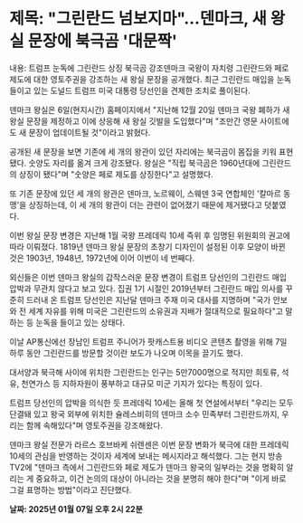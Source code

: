 # **제목: "그린란드 넘보지마"…덴마크, 새 왕실 문장에 북극곰 '대문짝'**

  내용: 트럼프 눈독에 그린란드 상징 북극곰 강조덴마크 국왕이 자치령 그린란드와 페로제도에 대한 영토주권을 강조하는 새 왕실 문장을 공개했다. 최근 그린란드 매입을 눈독 들이고 있는 도널드 트럼프 미국 대통령 당선인을 견제한 조치로 풀이된다.

덴마크 왕실은 6일(현지시간) 홈페이지에서 "지난해 12월 20일 덴마크 국왕 폐하가 새 왕실 문장을 제정하고 이에 상응해 새 왕실 깃발을 도입했다"며 "조만간 영문 사이트에도 새 문장이 업데이트될 것"이라고 밝혔다.

공개된 새 문장을 보면 기존에 세 개의 왕관이 있던 자리에는 북극곰이 몸집을 키워 표현됐다. 숫양도 자리를 옮겨 크게 강조됐다. 왕실은 "직립 북극곰은 1960년대에 그린란드의 상징이 됐다"며 "숫양은 페로 제도를 상징한다"고 설명했다.

또 기존 문장에 있던 세 개의 왕관은 덴마크, 노르웨이, 스웨덴 3국 연합체인 '칼마르 동맹'을 상징하는데, 이 세 개의 왕관이 더는 관련이 없어졌기 때문에 제거됐다고 덧붙였다.

이번 왕실 문장 변경은 지난해 1월 국왕 프레데릭 10세 즉위 후 임명된 위원회의 권고에 따라 이뤄졌다. 1819년 덴마크 왕실 문장의 초창기 디자인이 설정된 이후 모양이 바뀐 것은 1903년, 1948년, 1972년에 이어 이번이 네 번째다.

외신들은 이번 덴마크 왕실의 갑작스러운 문장 변경이 트럼프 당선인의 그린란드 매입 압박과 무관치 않다고 보고 있다. 집권 1기 시절인 2019년부터 그린란드 매입 의사를 꾸준히 드러내 온 트럼프 당선인은 지난달 덴마크 주재 미국 대사를 지명하며 "국가 안보와 전 세계 자유를 위해 미국은 그린란드의 소유권과 지배가 절대적으로 필요하다"고 말하는 등 눈독을 들이고 있는 상태다.

이날 AP통신에선 장남인 트럼프 주니어가 팟캐스트용 비디오 콘텐츠 촬영을 위해 7일 하루 동안 그린란드를 방문할 것이란 보도가 나오며 이목을 끌기도 했다.

대서양과 북극해 사이에 위치한 그린란드는 인구는 5만7000명으로 적지만 희토류, 석유, 천연가스 등 지하자원이 풍부하고 대규모 미군 기지가 있다는 특징이 있다.

트럼프 당선인의 압박을 의식한 듯 프레데릭 10세는 올해 첫 연설에서부터 "우리는 모두 단결돼 있고 왕국 외부에 위치한 슐레스비히의 덴마크 소수 민족부터 그린란드까지, 우리는 함께 속해있다"며 영토주권을 강조해왔다.

덴마크 왕실 전문가 라르스 호브바케 쉬렌센은 이번 문장 변화가 북극에 대한 프레데릭 10세의 관심을 반영하는 것이자 세계에 보내는 메시지라고 해석했다. 그는 현지 방송 TV2에 "덴마크 측에서 그린란드와 페로 제도가 덴마크 왕국의 일부라는 것을 명확히 알리는 게 중요하고, 이건 논의의 대상이 아니라는 것을 분명히 해야 한다"며 "이게 바로 그걸 표명하는 방법"이라고 진단했다.

  **날짜: 2025년 01월 07일 오후 2시 22분**